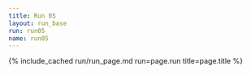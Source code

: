 ```yaml
---
title: Run 05
layout: run_base
run: run05
name: run05
---
```

{% include_cached run/run_page.md run=page.run title=page.title %}

